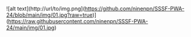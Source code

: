 ![alt text](http://url/to/img.png](https://github.com/ninenpn/SSSF-PWA-24/blob/main/img/01.jpg?raw=true)](https://raw.githubusercontent.com/ninenpn/SSSF-PWA-24/main/img/01.jpg)
